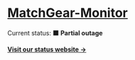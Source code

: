 # [MatchGear-Monitor](https://status.matchgear.app)

Current status: <!--live status--> **🟧 Partial outage**

[**Visit our status website →**](https://status.matchgear.app)
